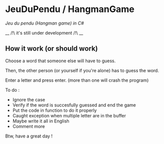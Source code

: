 # JeuDuPendu / HangmanGame
_Jeu du pendu (Hangman game) in C#_

__ /!\ it's still under development /!\ __

## How it work (or should work)

Choose a word that someone else will have to guess. 

Then, the other person (or yourself if you're alone) has to guess the word. 

Enter a letter and press enter. (more than one will crash the program)

To do : 
  - Ignore the case
  - Verify if the word is succesfully guessed and end the game
  - Put the code in function to do it properly
  - Caught exception when multiple letter are in the buffer
  - Maybe write it all in English
  - Comment more
  
  
 Btw, have a great day !  
